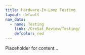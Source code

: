 ```yaml
---
title: Hardware-In-Loop Testing
layout: default
nav_data:
  - name: Testing
    link: /OreSat_Review/Testing/
    defcolor: red
---
```



Placeholder for content...
